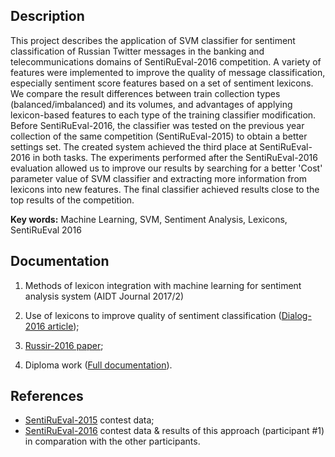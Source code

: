 Description
-----------

This project describes the application of SVM classifier for sentiment
classification of Russian Twitter messages in the banking and telecommunications
domains of SentiRuEval-2016 competition. A variety of features were implemented
to improve the quality of message classification, especially sentiment score
features based on a set of sentiment lexicons. We compare the result differences
between train collection types (balanced/imbalanced) and its volumes, and
advantages of applying lexicon-based features to each type of the training
classifier modification. Before SentiRuEval-2016, the classifier was tested on
the previous year collection of the same competition (SentiRuEval-2015) to
obtain a better settings set. The created system achieved the third place at
SentiRuEval-2016 in both tasks. The experiments performed after the
SentiRuEval-2016 evaluation allowed us to improve our results by searching for a
better 'Cost' parameter value of SVM classifier and extracting more information
from lexicons into new features. The final classifier achieved results close to
the top results of the competition.

**Key words:** Machine Learning, SVM, Sentiment Analysis, Lexicons, SentiRuEval 2016

Documentation
-------------

1. Methods of lexicon integration with machine learning for sentiment analysis system (AIDT Journal 2017/2)

2. Use of lexicons to improve quality of sentiment classification ([Dialog-2016 article]);

2. [Russir-2016 paper];

2. Diploma work ([Full documentation]).

References
----------

* [SentiRuEval-2015] contest data;
* [SentiRuEval-2016] contest data & results of this approach (participant #1) in
comparation with the other participants.


<!-- Links -->
[Dialog-2016 article]: http://www.dialog-21.ru/media/3469/rusnachenko.pdf
[Russir-2016 paper]: https://github.com/nicolay-r/tone-classifier/blob/master/doc/russir_paper.pdf
[Full documentation]: https://github.com/nicolay-r/tone-classifier/blob/master/doc/diploma.pdf
[SentiRuEval-2015]: http://goo.gl/qHeAVo
[SentiRuEval-2016]: https://drive.google.com/drive/u/0/folders/0BxlA8wH3PTUfV1F1UTBwVTJPd3c
